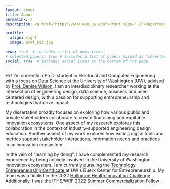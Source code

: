 ```yaml
---
layout: about
title: About
permalink: /
description: <a href="https://www.ece.uw.edu"><font size="-1">Department of Electrical and Computer Engineering</font></a> ○ <a href="http://www.washington.edu"><font size="-1">University of Washington, Seattle</font></a>

profile:
  align: right
  image: prof_pic.jpg

news: true  # includes a list of news items
# selected_papers: true # includes a list of papers marked as "selected={true}"
social: true  # includes social icons at the bottom of the page
---
```


Hi ! I’m currently a Ph.D. student in Electrical and Computer Engineering with a focus on Data Science at the University of Washington (UW), advised by <a href="https://people.ece.uw.edu/wilson/">Prof. Denise Wilson</a>. I am an interdisciplinary researcher working at the intersection of engineering design, data science, business and user-centered design, with a passion for supporting entrepreneurship and technologies that drive impact.

My dissertation broadly focuses on exploring how various public and private stakeholders collaborate to create flourishing and equitable innovation ecosystems. One aspect of my research explores this collaboration in the context of industry-supported engineering design education. Another aspect of my work explores how exiting digital tools and metrics support stakeholder interactions, information needs and practices in an innovation ecosystem.

In the vein of "learning by doing", I have complemented my research experience by being actively involved in the University of Washington innovation ecosystem. I am currently pursuing the <a href="https://foster.uw.edu/centers/buerk-ctr-entrepreneurship/entrepreneurship-certificate/)">Technology Entrepreneurship Certificate </a> at UW's Buerk Center for Entrepreneurship. My team was a finalist in the 2022 <a href = "https://foster.uw.edu/centers/buerk-ctr-entrepreneurship/entrepreneurship-competitions/uw-health-innovation-challenge/">Hollomon Health Innovation Challenge</a>. Additionally, I was the  <a href = "https://blog.foster.uw.edu/2022-commercialization-fellowship/?utm_source=rss&utm_medium=rss&utm_campaign=2022-commercialization-fellowship"> ITHS/WRF 2022 Summer Commercialization Fellow</a>
